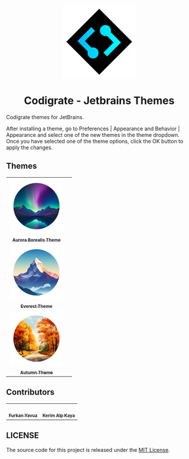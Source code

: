<p align="center">
   <a href="https://codigrate.com">
    <img src="./icon.png" alt="Logo" width=200>
  </a>
</p>

<h1 align="center">
Codigrate - Jetbrains Themes
</h1>

<!-- Plugin description -->
Codigrate themes for JetBrains.

After installing a theme, go to Preferences | Appearance and Behavior | Appearance and select one of the new themes in the theme dropdown.
Once you have selected one of the theme options, click the OK button to apply the changes.

<!-- Plugin description end -->

## Themes

<!-- THEMES-LIST:START - Do not remove or modify this section -->
<!-- prettier-ignore-start -->
<!-- markdownlint-disable -->
<table>
  <tr>
    <td align="center">
       <a href="https://plugins.jetbrains.com/plugin/22487-aurora-borealis-theme">
          <img src="./aurora-borealis-theme/icon.png" width="150px;" alt=""/>
          <br/>
          <sub>
             <b>Aurora Borealis Theme</b>
          </sub>
       </a>
    </td>
    <td align="left">
       <img src="https://img.shields.io/jetbrains/plugin/v/22487-aurora-borealis-theme.svg?label=Version&style=for-the-badge&logo=jetbrains" height="28px;" alt=""/>
       <br/>
       <img src="https://img.shields.io/jetbrains/plugin/d/22487-aurora-borealis-theme.svg?style=for-the-badge&logo=jetbrains" height="28px;" alt=""/>
       <br/>
       <img src="https://img.shields.io/jetbrains/plugin/r/rating/22487-aurora-borealis-theme?label=Rating&style=for-the-badge&logo=jetbrains" height="28px;" alt=""/>
    </td>
  </tr>
   <tr>
    <td align="center">
       <a href="https://plugins.jetbrains.com/plugin/22653-everest-theme">
          <img src="./everest-theme/icon.png" width="150px;" alt=""/>
          <br/>
          <sub>
             <b>Everest Theme</b>
          </sub>
       </a>
    </td>
    <td align="left">
       <img src="https://img.shields.io/jetbrains/plugin/v/22653-everest-theme.svg?label=Version&style=for-the-badge&logo=jetbrains" height="28px;" alt=""/>
       <br/>
       <img src="https://img.shields.io/jetbrains/plugin/d/22653-everest-theme.svg?style=for-the-badge&logo=jetbrains" height="28px;" alt=""/>
       <br/>
       <img src="https://img.shields.io/jetbrains/plugin/r/rating/22653-everest-theme?label=Rating&style=for-the-badge&logo=jetbrains" height="28px;" alt=""/>
    </td>
  </tr>
   <tr>
    <td align="center">
       <a href="https://plugins.jetbrains.com/plugin/22700-autumn-theme">
          <img src="./autumn-theme/icon.png" width="150px;" alt=""/>
          <br/>
          <sub>
             <b>Autumn Theme</b>
          </sub>
       </a>
    </td>
    <td align="left">
       <img src="https://img.shields.io/jetbrains/plugin/v/22700-autumn-theme.svg?label=Version&style=for-the-badge&logo=jetbrains" height="28px;" alt=""/>
       <br/>
       <img src="https://img.shields.io/jetbrains/plugin/d/22700-autumn-theme.svg?style=for-the-badge&logo=jetbrains" height="28px;" alt=""/>
       <br/>
       <img src="https://img.shields.io/jetbrains/plugin/r/rating/22700-autumn-theme?label=Rating&style=for-the-badge&logo=jetbrains" height="28px;" alt=""/>
    </td>
  </tr>

   
</table>

<!-- markdownlint-enable -->
<!-- prettier-ignore-end -->

<!-- THEMES-LIST:END -->

## Contributors

<!-- ALL-CONTRIBUTORS-LIST:START - Do not remove or modify this section -->
<!-- prettier-ignore-start -->
<!-- markdownlint-disable -->
<table>
  <tr>
    <td align="center"><a href="https://github.com/furknyavuz"><img src="https://avatars0.githubusercontent.com/u/2248168?s=460&u=435ef6ade0785a7a135ce56cae751fb3ade1d126&v=4" width="100px;" alt=""/><br /><sub><b>Furkan Yavuz</b></sub></a><br /></td>
    <td align="center"><a href="https://github.com/kerimalp"><img src="https://avatars.githubusercontent.com/u/90132495?v=4" width="100px;" alt=""/><br /><sub><b>Kerim Alp Kaya</b></sub></a><br /></td>
  </tr>
</table>

<!-- markdownlint-enable -->
<!-- prettier-ignore-end -->

<!-- ALL-CONTRIBUTORS-LIST:END -->

## LICENSE

The source code for this project is released under the [MIT License](LICENSE).
